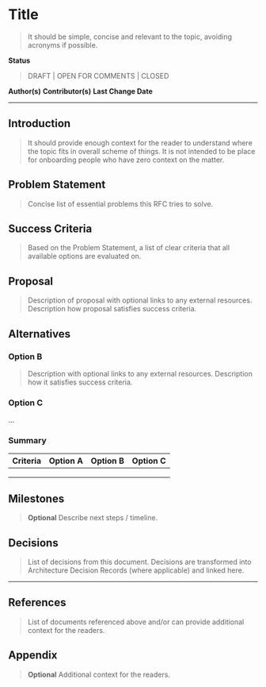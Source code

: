# Title

> It should be simple, concise and relevant to the topic, avoiding acronyms if possible.

**Status**

> DRAFT | OPEN FOR COMMENTS | CLOSED

**Author(s)**
**Contributor(s)**
**Last Change Date**

---

## Introduction

> It should provide enough context for the reader to understand where the topic fits in overall scheme of things. It is not intended to be place for onboarding people who have zero context on the matter.

## Problem Statement

> Concise list of essential problems this RFC tries to solve.

## Success Criteria

> Based on the Problem Statement, a list of clear criteria that all available options are evaluated on.

## Proposal

> Description of proposal with optional links to any external resources.
> Description how proposal satisfies success criteria.

## Alternatives

### Option B

> Description with optional links to any external resources.
> Description how it satisfies success criteria.

### Option C
...

### Summary

| Criteria | Option A | Option B | Option C |
| -------- | -------- | -------- | -------- |
|          |          |          |          |
|          |          |          |          |
|          |          |          |          |

## Milestones

> **Optional** Describe next steps / timeline.

## Decisions

> List of decisions from this document.
> Decisions are transformed into Architecture Decision Records (where applicable) and linked here.

---

## References

> List of documents referenced above and/or can provide additional context for the readers.

## Appendix

> **Optional** Additional context for the readers.
